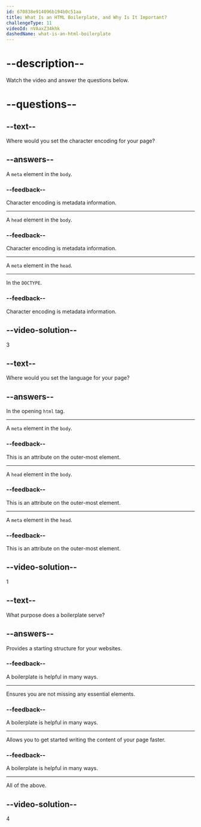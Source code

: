 ```yaml
---
id: 670838e914096b194b0c51aa
title: What Is an HTML Boilerplate, and Why Is It Important?
challengeType: 11
videoId: nVAaxZ34khk
dashedName: what-is-an-html-boilerplate
---
```


# --description--

Watch the video and answer the questions below.

# --questions--

## --text--

Where would you set the character encoding for your page?

## --answers--

A `meta` element in the `body`.

### --feedback--

Character encoding is metadata information.

---

A `head` element in the `body`.

### --feedback--

Character encoding is metadata information.

---

A `meta` element in the `head`.

---

In the `DOCTYPE`.

### --feedback--

Character encoding is metadata information.

## --video-solution--

3

## --text--

Where would you set the language for your page?

## --answers--

In the opening `html` tag.

---

A `meta` element in the `body`.

### --feedback--

This is an attribute on the outer-most element.

---

A `head` element in the `body`.

### --feedback--

This is an attribute on the outer-most element.

---

A `meta` element in the `head`.

### --feedback--

This is an attribute on the outer-most element.

## --video-solution--

1

## --text--

What purpose does a boilerplate serve?

## --answers--

Provides a starting structure for your websites.

### --feedback--

A boilerplate is helpful in many ways.

---

Ensures you are not missing any essential elements.

### --feedback--

A boilerplate is helpful in many ways.

---

Allows you to get started writing the content of your page faster.

### --feedback--

A boilerplate is helpful in many ways.

---

All of the above.

## --video-solution--

4
